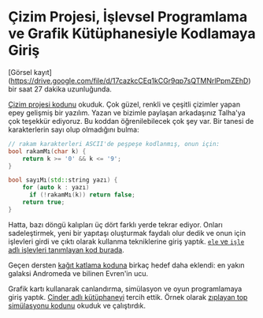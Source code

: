Çizim Projesi, İşlevsel Programlama ve Grafik Kütüphanesiyle Kodlamaya Giriş 
====

[Görsel kayıt] (https://drive.google.com/file/d/17cazkcCEq1kCGr9qp7sQTMNrlPpmZEhD) bir saat 27 dakika uzunluğunda.

[Çizim projesi kodunu](https://onlinegdb.com/hT4HTDvwG)  okuduk. Çok güzel, renkli ve çeşitli çizimler yapan epey gelişmiş bir yazılım. Yazan ve bizimle paylaşan arkadaşınız Talha'ya çok teşekkür ediyoruz. Bu koddan öğrenilebilecek çok şey var. Bir tanesi de karakterlerin sayı olup olmadığını bulma: 

```c++
// rakam karakterleri ASCII'de peşpeşe kodlanmış, onun için: 
bool rakamMı(char k) {
    return k >= '0' && k <= '9';
}

bool sayıMı(std::string yazı) {
    for (auto k : yazı)
      if (!rakamMı(k)) return false;
    return true;
}
```

Hatta, bazı döngü kalıpları üç dört farklı yerde tekrar ediyor. Onları sadeleştirmek, yeni bir yapıtaşı oluşturmak faydalı olur dedik ve onun için işlevleri girdi ve çıktı olarak kullanma tekniklerine giriş yaptık. [`ele` ve `işle` adlı işlevleri tanımlayan kod burada](https://onlinegdb.com/hom_Y7CSt). 

Geçen dersten [kağıt katlama koduna](https://onlinegdb.com/QNojjbcbV) birkaç hedef daha eklendi: en yakın galaksi Andromeda ve bilinen Evren'in ucu. 

Grafik kartı kullanarak canlandırma, simülasyon ve oyun programlamaya giriş yaptık. [Cinder adlı kütüphaneyi](libCinder.org) tercih ettik. Örnek olarak [zıplayan top simülasyonu kodunu](https://onlinegdb.com/aYu-ehYHj) okuduk ve çalıştırdık.


